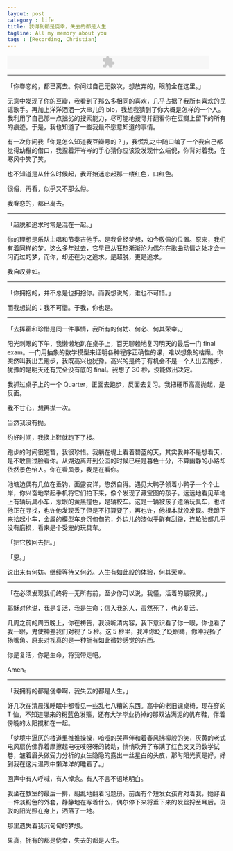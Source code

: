 ```yaml
---
layout: post
category : life
title: 我得到都是侥幸，失去的都是人生
tagline: All my memory about you
tags : [Recording, Christian]
---
```


<embed src="https://www.box.com/embed/at85yfza9ofu6tm.swf" width="466" height="31" wmode="opaque" type="application/x-shockwave-flash" allowFullScreen="true" allowScriptAccess="always">

---

「你眷恋的，都已离去。你问过自己无数次，想放弃的，眼前全在这里。」

无意中发现了你的豆瓣，我看到了那么多相同的喜欢，几乎占据了我所有喜欢的民谣歌手。再加上洋洋洒洒一大串儿的 bio，我想我猜到了你大概是怎样的一个人。我利用了自己那一点拙劣的搜索能力，尽可能地搜寻并翻看你在豆瓣上留下的所有的痕迹。于是，我也知道了一些我最不愿意知道的事情。

有一次你问我「你是怎么知道我豆瓣号的？」，我慌乱之中随口编了一个我自己都觉得幼稚的借口，我捏着汗岑岑的手心猜你应该没发现什么端倪，你背对着我，在寒风中笑了笑。

也不知道是从什么时候起，我开始迷恋起那一缕红色，口红色。

很俗，再看，似乎又不那么俗。

我眷恋的，都已离去。

---

「超脱和追求时常是混在一起。」

你的理想是乐队主唱和节奏吉他手。是我曾经梦想，如今敬佩的位置。原来，我们有着同样的梦。这么多年过去，它早已从狂热渐渐沦为偶尔在歌曲动情之处才会一闪而过的梦，而你，却还在为之追求。是超脱，更是追求。

我自叹弗如。

---

「你拥抱的，并不总是也拥抱你。而我想说的，谁也不可惜。」

而我想说的：我不可惜。于我，你也是。

---

「去挥霍和珍惜是同一件事情，我所有的何妨、何必、何其荣幸。」

阳光刺眼的下午，我懒懒地趴在桌子上，百无聊赖地复习明天的最后一门 final exam。一门用抽象的数学模型来证明各种程序正确性的课，难以想象的枯燥。你突然叫我出去跑步，我既高兴也犹豫。高兴的是终于有机会不是一个人出去跑步，犹豫的是明天还有完全没有底的 final。我想了 30 秒，没能做出决定。

我抓过桌子上的一个 Quarter，正面去跑步，反面去复习。我把硬币高高抛起，是反面。

我不甘心，想再抛一次。

当然我没有抛。

约好时间，我换上鞋就跑下了楼。

跑步的时间很短暂，我很珍惜。我躺在堤上看着碧蓝的天，其实我并不是想看天，是不敢侧过脸看你。从湖边离开到公园的时候已经是暮色十分，不算幽静的小路却依然景色怡人。你在看风景，我是在看你。

池塘边偶有几位在垂钓，面露安详，悠然自得。遇见大鸭子领着小鸭子一个个上岸，你兴奋地举起手机将它们拍下来，像个发现了藏宝图的孩子。远远地看见草地上有辆玩具小车，惹眼的黄黑撞色，是辆校车。这是一辆被孩子遗落玩具车，也许他正在寻找，也许他发现丢了但是不打算要了，再也许，他根本就没发现。我蹲下来拾起小车，金属的模型车身沉甸甸的，外边儿的漆似乎鲜有刮蹭，连轮胎都几乎没有磨损，看来是个受宠的玩具车。

「把它放回去把。」

「恩。」

说出来有何妨。继续等待又何必。人生有如此般的体验，何其荣幸。

---

「在必须发现我们终将一无所有前，至少你可以说，我懂，活着的最寂寞。」

耶稣对他说，我是复活，我是生命；信入我的人，虽然死了，也必复活。

几周之前的周五晚上，你在祷告，我没听清内容，我下意识看了你一眼，你也看了我一眼，鬼使神差我们对视了 5 秒。这 5 秒里，我冲你眨了眨眼睛，你冲我扬了扬嘴角。原来对视真的是一种拥有如此微妙感觉的东西。

你是复活，你是生命，将我带走吧。

Amen。

---

「我拥有的都是侥幸啊，我失去的都是人生。」

好几次在清晨浅睡眠中都看见一些乱七八糟的东西。高中的老旧课桌椅，现在穿的 T 恤，不知道哪来的粉蓝色发箍，还有大学毕业扔掉的那双沾满泥的帆布鞋，伴着傍晚的太阳搅和在一起。

「梦境中逼仄的楼道里推推搡搡，喑哑的哭声伴和着春风拂柳般的笑，灰黄的老式电风扇仿佛靠着摩擦起电吱吱呀呀的转动，悄悄吹开了布满了红色叉叉的数学试卷，皱着眉头做受力分析的女生隐隐的露出一丝星白的头皮，那时阳光真是好，好到我在这片温煦中懒洋洋的睡着了。」

回声中有人呼喊，有人悼念。有人不言不语地明白。

我坐在教室的最后一排，胡乱地翻着习题册。前面有个短发女孩背对着我，她穿着一件淡粉色的外套，静静地在写着什么，偶尔停下来将垂下来的发丝捋至耳后。斑驳的阳光照在身上，洒落了一地。

那里遗失着我沉甸甸的梦想。

果真，拥有的都是侥幸，失去的都是人生。